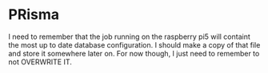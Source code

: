 # PRisma

I need to remember that the job running on the raspberry pi5 will containt the most up to date database configuration. I should make a copy of that file
and store it somewhere later on. For now though, I just need to remember to not OVERWRITE IT.